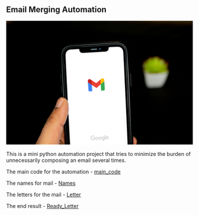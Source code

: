 ## Email Merging Automation 

<img src = "./Images/Email_Automation.jpg">

This is a mini python automation project that tries to minimize the burden of unnecessarily composing an email several times.

The main code for the automation - [main_code](https://github.com/Dolamu-TheDataGuy/Email_Automation/blob/main/main.py)

The names for mail - [Names](https://github.com/Dolamu-TheDataGuy/Email_Automation/blob/main/Input/Names/invited_names.txt)

The letters for the mail - [Letter]("./Letters/starting_letter.txt")

The end result - [Ready_Letter]("./Output/ReadyToSend/")

